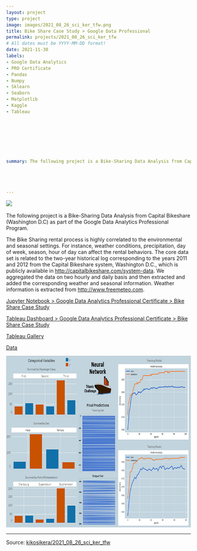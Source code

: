 ```yaml
---
layout: project
type: project
image: images/2021_08_26_sci_ker_tfw.png
title: Bike Share Case Study > Google Data Professional
permalink: projects/2021_08_26_sci_ker_tfw
# All dates must be YYYY-MM-DD format!
date: 2021-11-30
labels:
- Google Data Analytics
- PRO Certificate
- Pandas
- Numpy
- Sklearn
- Seaborn
- Matplotlib
- Kaggle
- Tableau







summary: The following project is a Bike-Sharing Data Analysis from Capital Bikeshare (Washington D.C) as part of the Google Data Analytics Professional Program.




---
```


<img class="ui image" src="{{ site.baseurl }}/images/2021_08_26_sci_ker_tfw_pannel.png">

The following project is a Bike-Sharing Data Analysis from Capital Bikeshare (Washington D.C) as part of the Google Data Analytics Professional Program.<br/>

The Bike Sharing rental process is highly correlated to the environmental and seasonal settings. For instance, weather conditions, precipitation, day of week, season, hour of day can affect the rental behaviors. The core data set is related to the two-year historical log corresponding to the years 2011 and 2012 from the Capital Bikeshare system, Washington D.C., which is publicly available in http://capitalbikeshare.com/system-data. We aggregated the data on two hourly and daily basis and then extracted and added the corresponding weather and seasonal information. Weather information is extracted from http://www.freemeteo.com.


[Jupyter Notebook > Google Data Analytics Professional Certificate > Bike Share Case Study](https://colab.research.google.com/gist/kikosikera/77897222e8aa5a677dea27e7bd07efb7/2021_10_05_pnd_npy_tbl.ipynb?authuser=5)

[Tableau Dashboard > Google Data Analytics Professional Certificate > Bike Share Case Study](https://public.tableau.com/app/profile/cristiano.siqueira/viz/2021_08_26_sci_ker_tfw/NeuralNetwork)

[Tableau Gallery](https://public.tableau.com/profile/cristiano.siqueira#!)

[Data](https://github.com/kikosikera/2021_08_26_sci_ker_tfw/tree/master/data)


 <a href="https://public.tableau.com/app/profile/cristiano.siqueira/viz/2021_08_26_sci_ker_tfw/NeuralNetwork">
  <img src="/images/2021_08_26_sci_ker_tfw_tableau.png" style="width:700px;height:467px;"/>
 </a>


<hr>

Source: <a href="https://github.com/kikosikera/2021_08_26_sci_ker_tfw/tree/main/data"><i class="large github icon"></i>kikosikera/2021_08_26_sci_ker_tfw</a>
